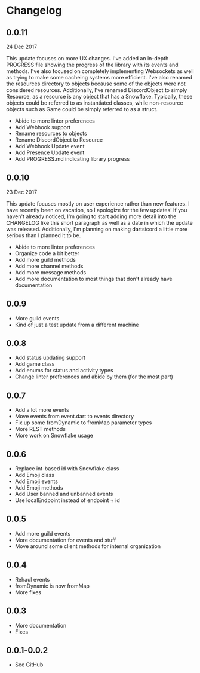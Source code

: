 # Changelog

## 0.0.11

24 Dec 2017

This update focuses on more UX changes. I've added an in-depth PROGRESS file showing the progress of the library with its events and methods. I've also focused on completely implementing Websockets as well as trying to make some cacheing systems more efficient. I've also renamed the resources directory to objects because some of the objects were not considered resources. Additionally, I've renamed DiscordObject to simply Resource, as a resource is any object that has a Snowflake. Typically, these objects could be referred to as instantiated classes, while non-resource objects such as Game could be simply referred to as a struct.

- Abide to more linter preferences
- Add Webhook support
- Rename resources to objects
- Rename DiscordObject to Resource
- Add Webhook Update event
- Add Presence Update event
- Add PROGRESS.md indicating library progress

## 0.0.10

23 Dec 2017

This update focuses mostly on user experience rather than new features. I have recently been on vacation, so I apologize for the few updates! If you haven't already noticed, I'm going to start adding more detail into the CHANGELOG like this short paragraph as well as a date in which the update was released. Additionally, I'm planning on making dartsicord a little more serious than I planned it to be.

- Abide to more linter preferences
- Organize code a bit better
- Add more guild methods
- Add more channel methods
- Add more message methods
- Add more documentation to most things that don't already have documentation

## 0.0.9

- More guild events
- Kind of just a test update from a different machine

## 0.0.8

- Add status updating support
- Add game class
- Add enums for status and activity types
- Change linter preferences and abide by them (for the most part)

## 0.0.7

- Add a lot more events
- Move events from event.dart to events directory
- Fix up some fromDynamic to fromMap parameter types
- More REST methods
- More work on Snowflake usage

## 0.0.6

- Replace int-based id with Snowflake class
- Add Emoji class
- Add Emoji events
- Add Emoji methods
- Add User banned and unbanned events
- Use localEndpoint instead of endpoint + id

## 0.0.5

- Add more guild events
- More documentation for events and stuff
- Move around some client methods for internal organization

## 0.0.4

- Rehaul events
- fromDynamic is now fromMap
- More fixes

## 0.0.3

- More documentation
- Fixes

## 0.0.1-0.0.2

- See GitHub